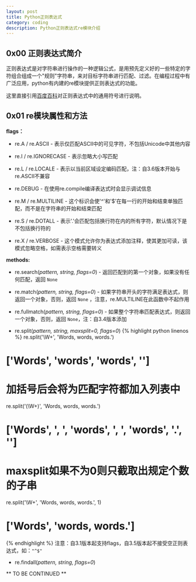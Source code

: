```yaml
---
layout: post
title: Python正则表达式
category: coding
description: Python正则表达式re模块介绍
---
```


## 0x00 正则表达式简介

正则表达式是对字符串进行操作的一种逻辑公式，是用预先定义好的一些特定的字符组合组成一个"规则"字符串，来对目标字符串进行匹配、过滤。在编程过程中有广泛应用，python有内建的re模块提供正则表达式的功能。

这里直接引用[百度百科](http://baike.baidu.com/item/正则表达式#4)对正则表达式中的通用符号进行说明。

## 0x01 re模块属性和方法

**flags：**

* re.A / re.ASCII - 表示仅匹配ASCII中的可见字符，不包括Unicode中其他内容

* re.I / re.IGNORECASE - 表示忽略大小写匹配

* re.L / re.LOCALE - 表示以当前区域设定编码匹配，注：自3.6版本开始与re.ASCII不兼容

* re.DEBUG - 在使用re.compile编译表达式时会显示调试信息

* re.M / re.MULTILINE - 这个标识会使'^'和'$'在每一行的开始和结束单独匹配，而不是在字符串的开始和结束匹配

* re.S / re.DOTALL - 表示'.'会匹配包括换行符在内的所有字符，默认情况下是不包括换行符的

* re.X / re.VERBOSE - 这个模式允许你为表达式添加注释，使其更加可读，该模式忽略空格，如需表示空格需要转义

**methods:**

* re.search(*pattern, string, flags=0*) - 返回匹配到的第一个对象，如果没有任何匹配，返回 `None`

* re.match(*pattern, string, flags=0*) - 如果字符串开头的字符满足表达式，则返回一个对象，否则，返回 `None` ，注意，re.MULTILINE在此函数中不起作用

* re.fullmatch(*pattern, string, flags=0*) - 如果整个字符串匹配表达式，则返回一个对象，否则，返回 `None`，注：自3.4版本添加

* re.split(*pattern, string, maxsplit=0, flags=0*)
{% highlight python linenos %}
re.split('\W+', 'Words, words, words.')
# ['Words', 'words', 'words', '']

# 加括号后会将为匹配字符都加入列表中
re.split('(\W+)', 'Words, words, words.')
# ['Words', ', ', 'words', ', ', 'words', '.', '']

# maxsplit如果不为0则只截取出规定个数的子串
re.split('\W+', 'Words, words, words.', 1)
# ['Words', 'words, words.']
{% endhighlight %}
注意：自3.1版本起支持flags，自3.5版本起不接受空正则表达式，如：`"^$"`

* re.findall(*pattern, string, flags=0*)

** TO BE CONTINUED **